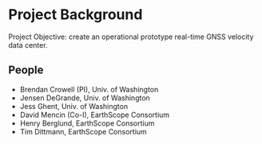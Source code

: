 # Project Background

Project Objective: create an operational prototype real-time GNSS velocity data center.


## People

* Brendan Crowell (PI), Univ. of Washington
* Jensen DeGrande, Univ. of Washington
* Jess Ghent, Univ. of Washington
* David Mencin (Co-I), EarthScope Consortium
* Henry Berglund, EarthScope Consortium
* Tim Dittmann, EarthScope Consortium
